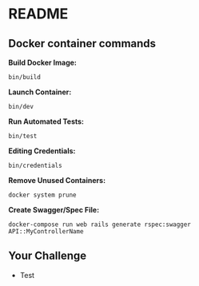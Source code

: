 # README

## Docker container commands

**Build Docker Image:** 
```
bin/build
```

**Launch Container:** 
```
bin/dev
```

**Run Automated Tests:** 
```
bin/test
```

**Editing Credentials:** 
```
bin/credentials
```

**Remove Unused Containers:** 
```
docker system prune
```

**Create Swagger/Spec File:** 
```
docker-compose run web rails generate rspec:swagger API::MyControllerName
```

## Your Challenge
- Test